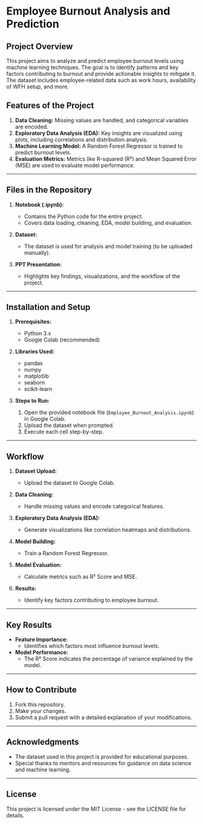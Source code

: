# Employee Burnout Analysis and Prediction

## Project Overview
This project aims to analyze and predict employee burnout levels using machine learning techniques. The goal is to identify patterns and key factors contributing to burnout and provide actionable insights to mitigate it. The dataset includes employee-related data such as work hours, availability of WFH setup, and more.

## Features of the Project
1. **Data Cleaning:** Missing values are handled, and categorical variables are encoded.
2. **Exploratory Data Analysis (EDA):** Key insights are visualized using plots, including correlations and distribution analysis.
3. **Machine Learning Model:** A Random Forest Regressor is trained to predict burnout levels.
4. **Evaluation Metrics:** Metrics like R-squared (R²) and Mean Squared Error (MSE) are used to evaluate model performance.

---

## Files in the Repository

1. **Notebook (.ipynb):**
   - Contains the Python code for the entire project.
   - Covers data loading, cleaning, EDA, model building, and evaluation.

2. **Dataset:**
   - The dataset is used for analysis and model training (to be uploaded manually).

3. **PPT Presentation:**
   - Highlights key findings, visualizations, and the workflow of the project.

---

## Installation and Setup

1. **Prerequisites:**
   - Python 3.x
   - Google Colab (recommended)

2. **Libraries Used:**
   - pandas
   - numpy
   - matplotlib
   - seaborn
   - scikit-learn

3. **Steps to Run:**
   1. Open the provided notebook file (`Employee_Burnout_Analysis.ipynb`) in Google Colab.
   2. Upload the dataset when prompted.
   3. Execute each cell step-by-step.

---

## Workflow

1. **Dataset Upload:**
   - Upload the dataset to Google Colab.

2. **Data Cleaning:**
   - Handle missing values and encode categorical features.

3. **Exploratory Data Analysis (EDA):**
   - Generate visualizations like correlation heatmaps and distributions.

4. **Model Building:**
   - Train a Random Forest Regressor.

5. **Model Evaluation:**
   - Calculate metrics such as R² Score and MSE.

6. **Results:**
   - Identify key factors contributing to employee burnout.

---

## Key Results
- **Feature Importance:**
  - Identifies which factors most influence burnout levels.
- **Model Performance:**
  - The R² Score indicates the percentage of variance explained by the model.

---

## How to Contribute
1. Fork this repository.
2. Make your changes.
3. Submit a pull request with a detailed explanation of your modifications.

---

## Acknowledgments
- The dataset used in this project is provided for educational purposes.
- Special thanks to mentors and resources for guidance on data science and machine learning.

---

## License
This project is licensed under the MIT License - see the LICENSE file for details.

